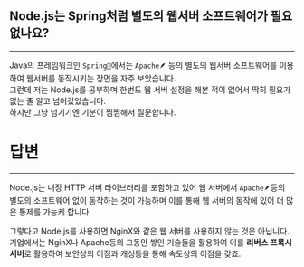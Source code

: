 ## **Node.js는 Spring처럼 별도의 웹서버 소프트웨어가 필요없나요?**
--- 
Java의 프레임워크인 `Spring🍃`에서는 `Apache🪶` 등의 별도의 웹서버 소프트웨어를 이용하여 웹서버를 동작시키는 장면을 자주 보았습니다.<br>
그런데 저는 Node.js를 공부하며 한번도 웹 서버 설정을 해본 적이 없어서 딱히 필요가 없는 줄 알고 넘어갔었습니다.<br>
하지만 그냥 넘기기엔 기분이 찜찜해서 질문합니다.<br>

# 답변
---
Node.js는 내장 HTTP 서버 라이브러리를 포함하고 있어 웹 서버에서 `Apache🪶`등의 별도의 소프트웨어 없이 동작하는 것이 가능하며 이를 통해 웹 서버의 동작에 있어 더 많은 통제를 가능케 합니다.
<br>

그렇다고 Node.js를 사용하면 NginX와 같은 웹 서버를 사용하지 않는 것은 아닙니다. 기업에서는 NginX나 Apache등의 그동안 쌓인 기술들을 활용하여 이를 **리버스 프록시 서버**로 활용하여 보안상의 이점과 캐싱등을 통해 속도상의 이점을 갖죠.